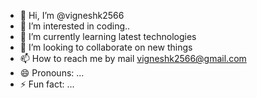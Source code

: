 - 👋 Hi, I’m @vigneshk2566
- 👀 I’m interested in coding..
- 🌱 I’m currently learning latest technologies
- 💞️ I’m looking to collaborate on new things
- 📫 How to reach me by mail vigneshk2566@gmail.com
- 😄 Pronouns: ...
- ⚡ Fun fact: ...

<!---
vigneshk2566/vigneshk2566 is a ✨ special ✨ repository because its `README.md` (this file) appears on your GitHub profile.
You can click the Preview link to take a look at your changes.
--->
